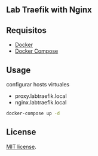 ## Lab Traefik with Nginx
## Requisitos

- [Docker](https://docs.docker.com/get-docker/)
- [Docker Compose](https://docs.docker.com/compose/install/)

## Usage

configurar hosts virtuales

 - proxy.labtraefik.local
 - nginx.labtraefik.local

```bash
docker-compose up -d
```
## License

[MIT license](https://opensource.org/licenses/MIT).
